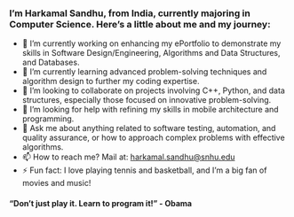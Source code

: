 ### I’m Harkamal Sandhu, from India, currently majoring in Computer Science. Here’s a little about me and my journey:

+ 🔭 I’m currently working on enhancing my ePortfolio to demonstrate my skills in Software Design/Engineering, Algorithms and Data Structures, and Databases.
+ 🌱 I’m currently learning advanced problem-solving techniques and algorithm design to further my coding expertise.
+ 👯 I’m looking to collaborate on projects involving C++, Python, and data structures, especially those focused on innovative problem-solving.
+ 🤔 I’m looking for help with refining my skills in mobile architecture and programming.
+ 💬 Ask me about anything related to software testing, automation, and quality assurance, or how to approach complex problems with effective algorithms.
+ 📫 How to reach me? Mail at: harkamal.sandhu@snhu.edu
+ ⚡ Fun fact: I love playing tennis and basketball, and I’m a big fan of movies and music!

#### “Don’t just play it. Learn to program it!” - Obama






